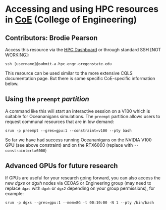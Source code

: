 # Accessing and using HPC resources in [CoE](https://it.engineering.oregonstate.edu/hpc) (College of Engineering)

## Contributors: Brodie Pearson

Access this resource via the [HPC Dashboard](https://ondemand.hpc.engr.oregonstate.edu/) or through standard SSH [NOT WORKING]:

```shell
ssh [username]@submit-a.hpc.engr.oregonstate.edu
```

This resource can be used similar to the more extensive CQLS documentation page. But there is some specific CoE-specific information below.

## Using the ``preempt`` _partition_

A command like this will start an interactive session on a V100 which is suitable for Oceananigans simulations. The ``preempt`` partition allows users to request communal resources that are in low demand:

```shell
srun -p preempt --gres=gpu:1 --constraint=v100 --pty bash
```

So far we have had success running Oceananigans on the NVIDIA V100 GPU (see above constraint) and on the RTX6000 (replace with ``--constraint=rtx6000``)

## Advanced GPUs for future research

If GPUs are useful for your research going forward, you can also access the new _dgxs_ or _dgxh_ nodes via CEOAS or Engineering group (may need to replace ``dgxs`` with ``dgxh`` or ``dgx2`` depending on your group permissions), for example:

```shell
srun -p dgxs --gres=gpu:1 --mem=8G -t 00:10:00 -N 1 --pty /bin/bash
```

